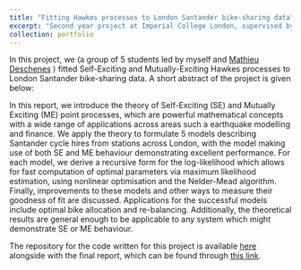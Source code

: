 ```yaml
---
title: "Fitting Hawkes processes to London Santander bike-sharing data"
excerpt: "Second year project at Imperial College London, supervised by [Prof Francesco Sanna Passino](https://fraspass.github.io/)."
collection: portfolio
---
```


In this project, we (a group of 5 students led by myself and [Mathieu Deschenes](https://www.linkedin.com/in/mathieu-deschenes/?originalSubdomain=uk) ) fitted Self-Exciting and Mutually-Exciting Hawkes processes to London Santander bike-sharing data. A short abstract of the project is given below:

In this report, we introduce the theory of Self-Exciting (SE) and Mutually Exciting (ME) point processes, which are powerful mathematical concepts with a wide range of applications across areas such a earthquake modelling and finance. We apply the theory to formulate 5 models describing Santander cycle hires from stations across London, with the model making use of both SE and ME behaviour demonstrating excellent performance. For each model, we derive a recursive form for the log-likelihood which allows for fast computation of optimal parameters via maximum likelihood estimation, using nonlinear optimisation and the Nelder-Mead algorithm. Finally, improvements to these models and other ways to measure their goodness of fit are discussed. Applications for the successful models include optimal bike allocation and re-balancing. Additionally, the theoretical results are general enough to be applicable to any system which might demonstrate SE or ME behaviour. 

The repository for the code written for this project is available [here](https://github.com/carlosaccp/Santander-SE-ME) alongside with the final report, which can be found through [this link](https://github.com/carlosaccp/Santander-SE-ME/blob/main/report.pdf).


